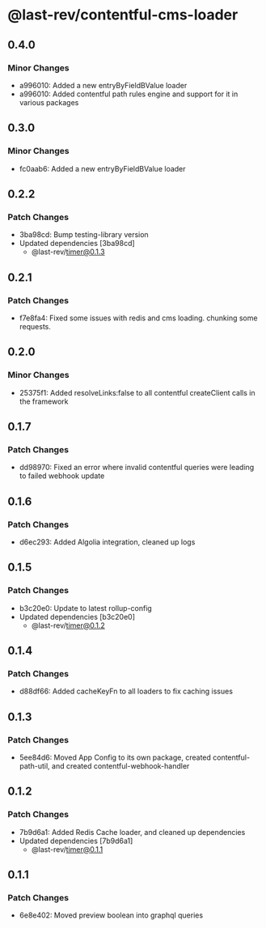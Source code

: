 # @last-rev/contentful-cms-loader

## 0.4.0

### Minor Changes

- a996010: Added a new entryByFieldBValue loader
- a996010: Added contentful path rules engine and support for it in various packages

## 0.3.0

### Minor Changes

- fc0aab6: Added a new entryByFieldBValue loader

## 0.2.2

### Patch Changes

- 3ba98cd: Bump testing-library version
- Updated dependencies [3ba98cd]
  - @last-rev/timer@0.1.3

## 0.2.1

### Patch Changes

- f7e8fa4: Fixed some issues with redis and cms loading. chunking some requests.

## 0.2.0

### Minor Changes

- 25375f1: Added resolveLinks:false to all contentful createClient calls in the framework

## 0.1.7

### Patch Changes

- dd98970: Fixed an error where invalid contentful queries were leading to failed webhook update

## 0.1.6

### Patch Changes

- d6ec293: Added Algolia integration, cleaned up logs

## 0.1.5

### Patch Changes

- b3c20e0: Update to latest rollup-config
- Updated dependencies [b3c20e0]
  - @last-rev/timer@0.1.2

## 0.1.4

### Patch Changes

- d88df66: Added cacheKeyFn to all loaders to fix caching issues

## 0.1.3

### Patch Changes

- 5ee84d6: Moved App Config to its own package, created contentful-path-util, and created contentful-webhook-handler

## 0.1.2

### Patch Changes

- 7b9d6a1: Added Redis Cache loader, and cleaned up dependencies
- Updated dependencies [7b9d6a1]
  - @last-rev/timer@0.1.1

## 0.1.1

### Patch Changes

- 6e8e402: Moved preview boolean into graphql queries
